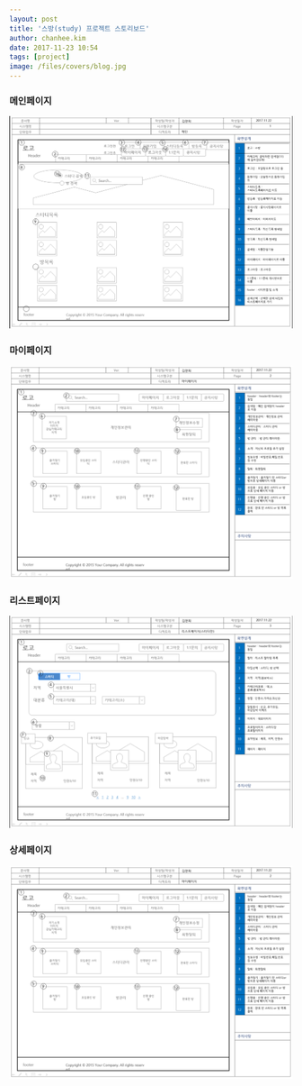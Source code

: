 ```yaml
---
layout: post
title: '스방(study) 프로젝트 스토리보드'
author: chanhee.kim
date: 2017-11-23 10:54
tags: [project]
image: /files/covers/blog.jpg
---
```


### 메인페이지
![main](/assets/images/main.png)
### 마이페이지
![mypage](/assets/images/mypage.png)
### 리스트페이지
![list](/assets/images/listpage.png)
### 상세페이지
![detailpage](/assets/images/mypage.png)
